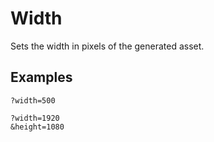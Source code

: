 # Width

Sets the width in pixels of the generated asset.

## Examples

```
?width=500

?width=1920
&height=1080
```

